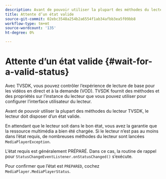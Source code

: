```yaml
---
description: Avant de pouvoir utiliser la plupart des méthodes du lecteur TVSDK, le lecteur doit disposer d’un état valide.
title: Attente d’un état valide
source-git-commit: 02ebc3548a254b2a6554f1ab34afbb3ea5f09bb8
workflow-type: tm+mt
source-wordcount: '135'
ht-degree: 0%

---
```


# Attente d’un état valide {#wait-for-a-valid-status}

Avec TVSDK, vous pouvez contrôler l’expérience de lecture de base pour les vidéos en direct et à la demande (VOD). TVSDK fournit des méthodes et des propriétés sur l’instance du lecteur que vous pouvez utiliser pour configurer l’interface utilisateur du lecteur.

Avant de pouvoir utiliser la plupart des méthodes du lecteur TVSDK, le lecteur doit disposer d’un état valide.

En attendant que le lecteur soit dans le bon état, vous avez la garantie que la ressource multimédia a bien été chargée. Si le lecteur n’est pas au moins dans l’état requis, de nombreuses méthodes du lecteur sont lancées `MediaPlayerException`.

L’état requis est généralement PRÉPARÉ. Dans ce cas, la routine de rappel pour `StatusChangeEventListener.onStatusChanged()` s’exécute.

Pour confirmer que l’état est `PREPARED`, cochez `MediaPlayer.MediaPlayerStatus`.

